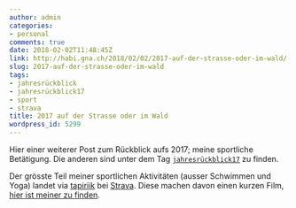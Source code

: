 ```yaml
---
author: admin
categories:
- personal
comments: true
date: 2018-02-02T11:48:45Z
link: http://habi.gna.ch/2018/02/02/2017-auf-der-strasse-oder-im-wald/
slug: 2017-auf-der-strasse-oder-im-wald
tags:
- jahresrückblick
- jahresrückblick17
- sport
- strava
title: 2017 auf der Strasse oder im Wald
wordpress_id: 5299
---
```


Hier einer weiterer Post zum Rückblick aufs 2017; meine sportliche Betätigung.
Die anderen sind unter dem Tag [`jahresrückblick17`](http://habi.gna.ch/tag/jahresruckblick17) zu finden.

Der grösste Teil meiner sportlichen Aktivitäten (ausser Schwimmen und Yoga) landet via [tapiriik](https://tapiriik.com/) bei [Strava](https://stravas.com).
Diese machen davon einen kurzen Film, [hier ist meiner zu finden](https://2017.strava.com/en-us/videos/39a0067178b2ed7b96cee44b3519a2af225a1056/).
